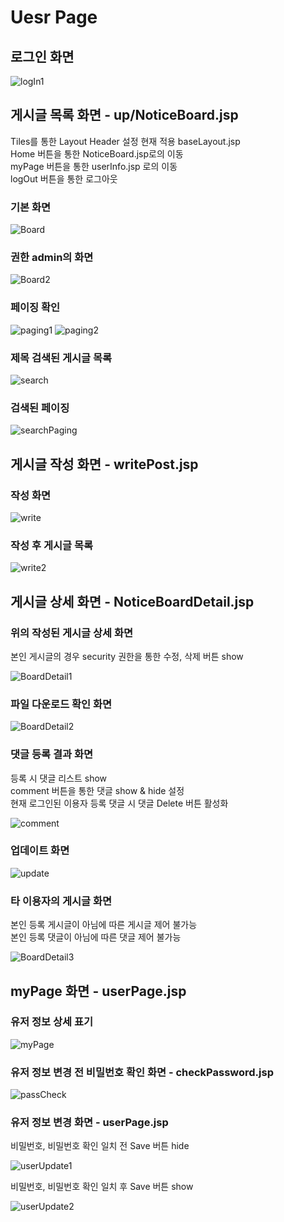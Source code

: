 # Uesr Page

## 로그인 화면

![logIn1](./NoticeBorder2/src/main/resources/image/userPage/logIn1.PNG)

## 게시글 목록 화면 - up/NoticeBoard.jsp

 Tiles를 통한 Layout Header 설정 현재 적용 baseLayout.jsp  
 Home 버튼을 통한 NoticeBoard.jsp로의 이동  
 myPage 버튼을 통한 userInfo.jsp 로의 이동  
 logOut 버튼을 통한 로그아웃

### 기본 화면

![Board](./NoticeBorder2/src/main/resources/image/userPage/Board.PNG)

### 권한 admin의 화면

![Board2](./NoticeBorder2/src/main/resources/image/userPage/Board2.PNG)

### 페이징 확인

![paging1](./NoticeBorder2/src/main/resources/image/userPage/paging1.PNG)
![paging2](./NoticeBorder2/src/main/resources/image/userPage/paging2.PNG)

### 제목 검색된 게시글 목록

![search](./NoticeBorder2/src/main/resources/image/userPage/search.PNG)

### 검색된 페이징

![searchPaging](./NoticeBorder2/src/main/resources/image/userPage/searchPaging.PNG)

## 게시글 작성 화면 - writePost.jsp

### 작성 화면

![write](./NoticeBorder2/src/main/resources/image/userPage/write.PNG)

### 작성 후 게시글 목록

![write2](./NoticeBorder2/src/main/resources/image/userPage/write2.PNG)

## 게시글 상세 화면 - NoticeBoardDetail.jsp

### 위의 작성된 게시글 상세 화면 

본인 게시글의 경우 security 권한을 통한 수정, 삭제 버튼 show

![BoardDetail1](./NoticeBorder2/src/main/resources/image/userPage/BoardDetail1.PNG)

### 파일 다운로드 확인 화면

![BoardDetail2](./NoticeBorder2/src/main/resources/image/userPage/BoardDetail2.PNG)

### 댓글 등록 결과 화면 

등록 시 댓글 리스트 show  
comment 버튼을 통한 댓글 show & hide 설정  
현재 로그인된 이용자 등록 댓글 시 댓글 Delete 버튼 활성화

![comment](./NoticeBorder2/src/main/resources/image/userPage/comment.PNG)

### 업데이트 화면

![update](./NoticeBorder2/src/main/resources/image/userPage/update.PNG)

### 타 이용자의 게시글 화면

본인 등록 게시글이 아님에 따른 게시글 제어 불가능  
본인 등록 댓글이 아님에 따른 댓글 제어 불가능

![BoardDetail3](./NoticeBorder2/src/main/resources/image/userPage/BoardDetail3.PNG)

## myPage 화면 - userPage.jsp

### 유저 정보 상세 표기

![myPage](./NoticeBorder2/src/main/resources/image/userPage/myPage.PNG)

### 유저 정보 변경 전 비밀번호 확인 화면 - checkPassword.jsp

![passCheck](./NoticeBorder2/src/main/resources/image/userPage/passCheck.PNG)

### 유저 정보 변경 화면 - userPage.jsp

 비밀번호, 비밀번호 확인 일치 전 Save 버튼 hide  

![userUpdate1](./NoticeBorder2/src/main/resources/image/userPage/userUpdate1.PNG)

 비밀번호, 비밀번호 확인 일치 후 Save 버튼 show  

![userUpdate2](./NoticeBorder2/src/main/resources/image/userPage/userUpdate2.PNG)
